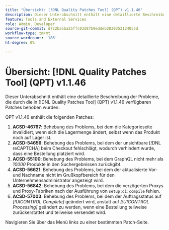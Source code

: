 ```yaml
---
title: "Übersicht: [!DNL Quality Patches Tool] (QPT) v1.1.46"
description: Dieser Unterabschnitt enthält eine detaillierte Beschreibung der Probleme, die durch die in [!DNL Quality Patches Tool]  (QPT) v1.1.46 verfügbaren Patches behoben wurden.
feature: Tools and External Services
role: Admin, Developer
source-git-commit: d722ba5ba25ffc03d87b9eddeb2830353124055d
workflow-type: tm+mt
source-wordcount: '186'
ht-degree: 0%

---
```


# Übersicht: [!DNL Quality Patches Tool] (QPT) v1.1.46

Dieser Unterabschnitt enthält eine detaillierte Beschreibung der Probleme, die durch die in [!DNL Quality Patches Tool] (QPT) v1.1.46 verfügbaren Patches behoben wurden.

QPT v1.1.46 enthält die folgenden Patches:

1. **ACSD-46767**: Behebung des Problems, bei dem die Kategorieseite invalidiert, wenn sich die Lagermenge ändert, selbst wenn das Produkt noch auf Lager ist.
1. **ACSD-54656**: Behebung des Problems, bei dem der unsichtbare [!DNL reCAPTCHA] beim Checkout fehlschlägt, wodurch verhindert wurde, dass eine Bestellung platziert wird.
1. **ACSD-55100**: Behebung des Problems, bei dem GraphQL nicht mehr als *10000* Produkte in den Suchergebnissen zurückgibt.
1. **ACSD-56621**: Behebung des Problems, bei dem der aktualisierte Vor- und Nachname nicht im Grußkopfbereich für den Unternehmensadministrator angezeigt wird.
1. **ACSD-56842**: Behebung des Problems, bei dem die verzögerten Proxys und Proxy-Fabriken nach der Ausführung von `setup:di:compile` fehlen.
1. **ACSD-57003**: Behebung des Problems, bei dem der Auftragsstatus auf *[!UICONTROL Complete]* geändert wird, anstatt auf *[!UICONTROL Processing]* geändert zu werden, wenn eine Bestellung teilweise zurückerstattet und teilweise versendet wird.

Navigieren Sie über das Menü links zu einer bestimmten Patch-Seite.
